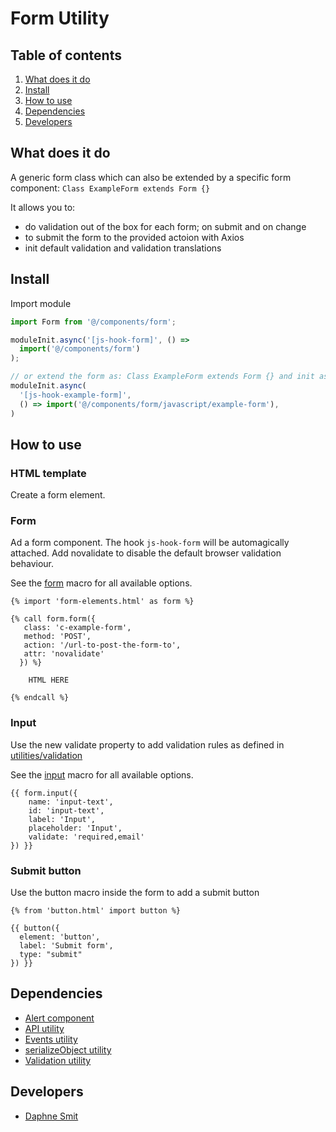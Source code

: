 # Form Utility

## Table of contents

1. [What does it do](#markdown-header-what-does-it-do)
2. [Install](#markdown-header-install)
3. [How to use](#markdown-header-how-to-use)
4. [Dependencies](#markdown-header-dependencies)
5. [Developers](#markdown-header-developers)

## What does it do

A generic form class which can also be extended by a specific form component: 
```Class ExampleForm extends Form {}```

It allows you to:

- do validation out of the box for each form; on submit and on change
- to submit the form to the provided actoion with Axios
- init default validation and validation translations

## Install

Import module

```javascript
import Form from '@/components/form';
```

```javascript
moduleInit.async('[js-hook-form]', () =>
  import('@/components/form')
);

// or extend the form as: Class ExampleForm extends Form {} and init as a seperate module
moduleInit.async(
  '[js-hook-example-form]',
  () => import('@/components/form/javascript/example-form'),
)
```

## How to use

### HTML template

Create a form element.

### Form
Ad a form component. The hook `js-hook-form` will be automagically attached.
Add novalidate to disable the default browser validation behaviour.


See the [form](/components/form-elements/template/form-elements/form.html) macro for all available options.
```htmlmixed
{% import 'form-elements.html' as form %}

{% call form.form({ 
   class: 'c-example-form', 
   method: 'POST', 
   action: '/url-to-post-the-form-to', 
   attr: 'novalidate'
  }) %}
    
    HTML HERE

{% endcall %}
```

### Input
Use the new validate property to add validation rules as defined in [utilities/validation](/utilities/validation) 

See the [input](/components/form-elements/template/form-elements/input.html) macro for all available options.
```htmlmixed
{{ form.input({
    name: 'input-text',
    id: 'input-text',
    label: 'Input',
    placeholder: 'Input',
    validate: 'required,email'
}) }}
```

### Submit button
Use the button macro inside the form to add a submit button

```htmlmixed
{% from 'button.html' import button %}

{{ button({
  element: 'button',
  label: 'Submit form',
  type: "submit"
}) }}
```

## Dependencies
* [Alert component](/components/alert/)
* [API utility](/utilities/api/)
* [Events utility](/utilities/events/)
* [serializeObject utility](/utilities/serialize-object)
* [Validation utility](/utilities/validation)

## Developers
* [Daphne Smit](mailto:daphne.smit@deptagency.com)

